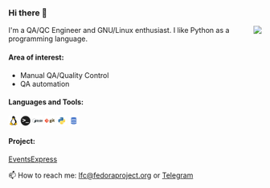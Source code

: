 ### Hi there 👋
<img align="right" src="https://github-readme-stats.vercel.app/api?username=vladspirin&count_private=true&show_icons=true&hide_title=true&hide=stars" />

I'm a QA/QC Engineer and GNU/Linux enthusiast. I like Python as a programming language.  

 #### Area of interest:
- Manual QA/Quality Control
- QA automation

#### Languages and Tools:  
<code><img height="20" src="https://raw.githubusercontent.com/github/explore/80688e429a7d4ef2fca1e82350fe8e3517d3494d/topics/linux/linux.png"></code>
<code><img height="20" src="https://raw.githubusercontent.com/github/explore/80688e429a7d4ef2fca1e82350fe8e3517d3494d/topics/terminal/terminal.png"></code>
<code><img height="20" src="https://raw.githubusercontent.com/github/explore/80688e429a7d4ef2fca1e82350fe8e3517d3494d/topics/bash/bash.png"></code>
<code><img height="20" src="https://raw.githubusercontent.com/github/explore/80688e429a7d4ef2fca1e82350fe8e3517d3494d/topics/git/git.png"></code>
<code><img height="20" src="https://raw.githubusercontent.com/github/explore/80688e429a7d4ef2fca1e82350fe8e3517d3494d/topics/python/python.png"></code> 
<code><img height="20" src="https://raw.githubusercontent.com/github/explore/80688e429a7d4ef2fca1e82350fe8e3517d3494d/topics/sql/sql.png"></code>


#### Project:
<a href="https://github.com/EventsExpress-SoftServe/EventsExpress">EventsExpress</a>

📫 How to reach me: lfc@fedoraproject.org or <a href="https://t.me/vladspirin">Telegram</a>

